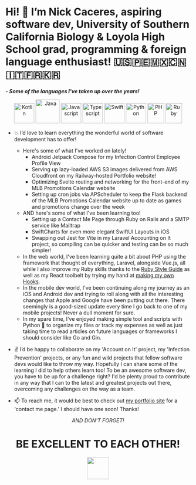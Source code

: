 # Hi! 👋 I’m Nick Caceres, aspiring software dev, University of Southern California Biology & Loyola High School grad, programming & foreign language enthusiast! 🇺🇸🇵🇪🇲🇽🇨🇳🇮🇹🇫🇷🇰🇷
***- Some of the languages I've taken up over the years!***
<p align="center">
    <img src="https://www.vectorlogo.zone/logos/kotlinlang/kotlinlang-icon.svg" alt="Kotlin" width="55" height="55"/>
    <img src="https://www.vectorlogo.zone/logos/java/java-icon.svg" alt="Java" width="65" height="65"/> 
    <img src="https://upload.vectorlogo.zone/logos/javascript/images/239ec8a4-163e-4792-83b6-3f6d96911757.svg" alt="Javascript" width="55" height="55"/>
    <img src="https://www.vectorlogo.zone/logos/typescriptlang/typescriptlang-icon.svg" alt="Typescript" width="55" height="55"/>
    <img src="https://www.vectorlogo.zone/logos/swift/swift-icon.svg" alt="Swift" width="55" height="55"/>
    <img src="https://www.vectorlogo.zone/logos/python/python-icon.svg" alt="Python" width="55" height="55"/>
    <img src="https://www.vectorlogo.zone/logos/php/php-icon.svg" alt="PHP" width="45" height="55"/>
    <img src="https://www.vectorlogo.zone/logos/ruby-lang/ruby-lang-icon.svg" alt="Ruby" width="45" height="55"/>
</p>

- 💥 I’d love to learn everything the wonderful world of software development has to offer!
    - Here's some of what I've worked on lately!
        - Android Jetpack Compose for my Infection Control Employee Profile View
        - Serving up lazy-loaded AWS S3 images delivered from AWS Cloudfront on my Railway-hosted Portfolio website!
        - Optimizing Svelte routing and networking for the front-end of my MLB Promotions Calendar website
        - Setting up cron jobs via APScheduler to keep the Flask backend of the MLB Promotions Calendar website up to date as games and promotions change over the week
    - AND here's some of what I've been learning too!
        - Setting up a Contact Me Page through Ruby on Rails and a SMTP service like Mailtrap
        - SwiftCharts for even more elegant SwiftUI Layouts in iOS
        - Swapping out Jest for Vite in my Laravel Accounting on It project, so compiling can be quicker and testing can be so much simpler!
    - In the web world, I've been learning quite a bit about PHP using the framework that thought of everything, Laravel, alongside Vue.js, all while I also improve my Ruby skills thanks to the [Ruby Style Guide](https://rubystyle.guide) as
      well as my React toolbelt by trying my hand at [making my own Hooks](https://reactjs.org/docs/hooks-custom.html).
    - In the mobile dev world, I've been continuing along my journey as an iOS and Android dev and trying to roll along with all the interesting changes that Apple and Google have been putting out there. There seemingly is a good-sized update
      every time I go back to one of my mobile projects! Never a dull moment for sure.
    - In my spare time, I've enjoyed making simple tool and scripts with Python 🐍 to organize my files or track my expenses as well as just taking time to read articles on future languages or frameworks I should consider like Go and Gin.

- ✌️ I’d be happy to collaborate on my 'Account on It' project, my 'Infection Prevention' projects, or any fun and wild projects that fellow software devs would like to throw my way. Hopefully I can share some of the learning I did to help others learn too! To be an awesome software dev, you have to be up for a challenge right? I'd be plenty proud to contribute in any way that I can to the latest and greatest projects out there, overcoming any challenges on the way as a team.

- 📫 To reach me, it would be best to check out [my portfolio site](https://caceres-portfolio.up.railway.app/) for a 'contact me page.' I should have one soon! Thanks!

<p align="center">
    <i>AND DON'T FORGET!</i>
</p>
<h1 align="center">
    BE EXCELLENT TO EACH OTHER!
</h1>
<p align="center">
    <img src="https://media.giphy.com/media/LnQjpWaON8nhr21vNW/giphy.gif" width="60">
</p>

<!---
NLCaceres/NLCaceres is a ✨ special ✨ repository because its `README.md` (this file) appears on your GitHub profile.
You can click the Preview link to take a look at your changes.
--->
